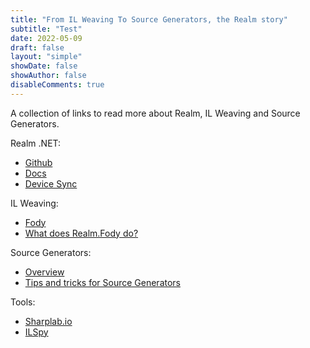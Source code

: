 ```yaml
---
title: "From IL Weaving To Source Generators, the Realm story"
subtitle: "Test"
date: 2022-05-09
draft: false
layout: "simple"
showDate: false
showAuthor: false
disableComments: true
---
```


A collection of links to read more about Realm, IL Weaving and Source Generators.

Realm .NET:
- [Github](https://github.com/realm/realm-dotnet)
- [Docs](https://www.mongodb.com/docs/realm/sdk/dotnet/realm-database/)
- [Device Sync](https://www.mongodb.com/atlas/app-services/device-sync)

IL Weaving:
- [Fody](https://github.com/Fody/Fody)
- [What does Realm.Fody do?](https://papafe.dev/posts/realm-fody/)

Source Generators:
- [Overview](https://docs.microsoft.com/en-us/dotnet/csharp/roslyn-sdk/source-generators-overview)
- [Tips and tricks for Source Generators](https://papafe.dev/posts/source-generators-tips/)

Tools:
- [Sharplab.io](https://sharplab.io/)
- [ILSpy](https://github.com/icsharpcode/ILSpy)